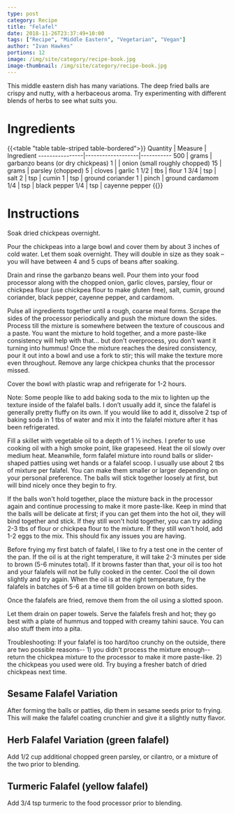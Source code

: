 ```yaml
---
type: post
category: Recipe
title: "Felafel"
date: 2018-11-26T23:37:49+10:00
tags: ["Recipe", "Middle Eastern", "Vegetarian", "Vegan"]
author: "Ivan Hawkes"
portions: 12
image: /img/site/category/recipe-book.jpg
image-thumbnail: /img/site/category/recipe-book.jpg
---
```


This middle eastern dish has many variations. The deep fried balls are crispy and nutty, with a herbaceous aroma. Try experimenting with different blends of herbs to see what suits you.
<!--more-->

# Ingredients

{{<table "table table-striped table-bordered">}}
Quantity		| Measure 			| Ingredient
----------------|-------------------|-----------
500				| grams				| garbanzo beans (or dry chickpeas)
1				| 					| onion (small roughly chopped)
15				| grams				| parsley (chopped)
5				| cloves			| garlic
1 1/2			| tbs				| flour
1 3/4			| tsp				| salt
2				| tsp				| cumin
1				| tsp				| ground coriander
1				| pinch				| ground cardamom
1/4				| tsp				| black pepper
1/4				| tsp				| cayenne pepper
{{</table>}}

# Instructions

Soak dried chickpeas overnight.

Pour the chickpeas into a large bowl and cover them by about 3 inches of cold water. Let them soak overnight. They will double in size as they soak – you will have between 4 and 5 cups of beans after soaking.

Drain and rinse the garbanzo beans well. Pour them into your food processor along with the chopped onion, garlic cloves, parsley, flour or chickpea flour (use chickpea flour to make gluten free), salt, cumin, ground coriander, black pepper, cayenne pepper, and cardamom.

Pulse all ingredients together until a rough, coarse meal forms. Scrape the sides of the processor periodically and push the mixture down the sides. Process till the mixture is somewhere between the texture of couscous and a paste. You want the mixture to hold together, and a more paste-like consistency will help with that... but don't overprocess, you don't want it turning into hummus!
Once the mixture reaches the desired consistency, pour it out into a bowl and use a fork to stir; this will make the texture more even throughout. Remove any large chickpea chunks that the processor missed.

Cover the bowl with plastic wrap and refrigerate for 1-2 hours.

Note: Some people like to add baking soda to the mix to lighten up the texture inside of the falafel balls. I don’t usually add it, since the falafel is generally pretty fluffy on its own. If you would like to add it, dissolve 2 tsp of baking soda in 1 tbs of water and mix it into the falafel mixture after it has been refrigerated.

Fill a skillet with vegetable oil to a depth of 1 ½ inches. I prefer to use cooking oil with a high smoke point, like grapeseed. Heat the oil slowly over medium heat. Meanwhile, form falafel mixture into round balls or slider-shaped patties using wet hands or a falafel scoop. I usually use about 2 tbs of mixture per falafel. You can make them smaller or larger depending on your personal preference. The balls will stick together loosely at first, but will bind nicely once they begin to fry.

If the balls won't hold together, place the mixture back in the processor again and continue processing to make it more paste-like. Keep in mind that the balls will be delicate at first; if you can get them into the hot oil, they will bind together and stick. If they still won't hold together, you can try adding 2-3 tbs of flour or chickpea flour to the mixture. If they still won't hold, add 1-2 eggs to the mix. This should fix any issues you are having.

Before frying my first batch of falafel, I like to fry a test one in the center of the pan. If the oil is at the right temperature, it will take 2-3 minutes per side to brown (5-6 minutes total). If it browns faster than that, your oil is too hot and your falafels will not be fully cooked in the center. Cool the oil down slightly and try again. When the oil is at the right temperature, fry the falafels in batches of 5-6 at a time till golden brown on both sides.

Once the falafels are fried, remove them from the oil using a slotted spoon.

Let them drain on paper towels. Serve the falafels fresh and hot; they go best with a plate of hummus and topped with creamy tahini sauce. You can also stuff them into a pita.

Troubleshooting: If your falafel is too hard/too crunchy on the outside, there are two possible reasons-- 1) you didn't process the mixture enough-- return the chickpea mixture to the processor to make it more paste-like. 2) the chickpeas you used were old. Try buying a fresher batch of dried chickpeas next time.

## Sesame Falafel Variation

After forming the balls or patties, dip them in sesame seeds prior to frying. This will make the falafel coating crunchier and give it a slightly nutty flavor.

## Herb Falafel Variation (green falafel)

Add 1/2 cup additional chopped green parsley, or cilantro, or a mixture of the two prior to blending.

## Turmeric Falafel (yellow falafel)

Add 3/4 tsp turmeric to the food processor prior to blending.